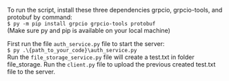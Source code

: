 To run the script, install these three dependencies grpcio, grpcio-tools, and protobuf by command: <br>
`$ py -m pip install grpcio grpcio-tools protobuf ` <br>
(Make sure py and pip is available on your local machine)<br>

First run the file `auth_service.py` file to start the server:<br>
`$ py .\{path_to_your_code}\auth_service.py`<br>
Run the `file_storage_service.py` file will create a test.txt in folder file_storage.
Run the `client.py` file to upload the previous created test.txt file to the server.

